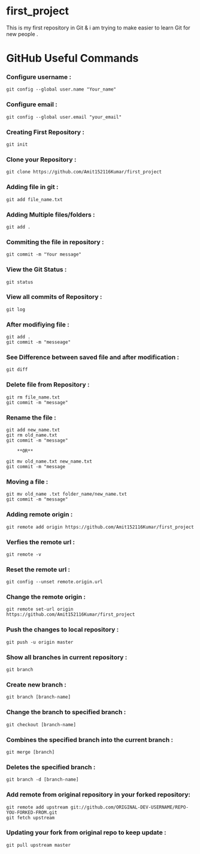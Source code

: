 # first_project

This is my first repository in Git & i am trying to make easier to learn Git for new people .



# GitHub Useful Commands


### Configure username :
``` 					
git config --global user.name "Your_name"
```

### Configure email :
```
git config --global user.email "your_email"
```

### Creating First Repository :
```
git init
```

### Clone your Repository :
```
git clone https://github.com/Amit152116Kumar/first_project
```

### Adding file in git :
```
git add file_name.txt
```

### Adding Multiple files/folders :
```
git add .
```

### Commiting the file in repository :
```
git commit -m "Your message"
```

### View the Git Status :
```
git status
```

### View all commits of Repository :
```
git log
```

### After modifiying file :
```
git add . 	
git commit -m "messeage"
```

### See Difference between saved file and after modification :
```
git diff
```

### Delete file from Repository :
```
git rm file_name.txt
git commit -m "message"
```

### Rename the file :
```
git add new_name.txt
git rm old_name.txt
git commit -m "message"
```
		**OR**
```
git mv old_name.txt new_name.txt
git commit -m "message
```

### Moving a file :
```
git mv old_name .txt folder_name/new_name.txt
git commit -m "message"
```

### Adding remote origin :
```
git remote add origin https://github.com/Amit152116Kumar/first_project
```

### Verfies the remote url :
```
git remote -v
```

### Reset the remote url :
```
git config --unset remote.origin.url
```

### Change the remote origin :
```
git remote set-url origin https://github.com/Amit152116Kumar/first_project
```

### Push the changes to local repository :
```
git push -u origin master
```

### Show all branches in current repository :
```
git branch
```

### Create new branch :
```
git branch [branch-name]
```

### Change the branch to specified branch : 
```
git checkout [branch-name]
```

### Combines the specified branch into the current branch : 
```
git merge [branch]
```

### Deletes the specified branch : 
```
git branch -d [branch-name]
```

### Add remote from original repository in your forked repository:
```
git remote add upstream git://github.com/ORIGINAL-DEV-USERNAME/REPO-YOU-FORKED-FROM.git
git fetch upstream
```

### Updating your fork from original repo to keep update :
```
git pull upstream master
```




								
